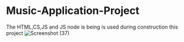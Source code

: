 # Music-Application-Project
The HTML,CS,JS and JS node is being is used during construction this project
![Screenshot (37)](https://github.com/basavagithubin/Music-Application-Project/assets/107114521/0b0ad4f2-5b60-4b8e-aebd-10ad46095ebd)
